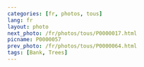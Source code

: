 ```yaml
---
categories: [fr, photos, tous]
lang: fr
layout: photo
next_photo: /fr/photos/tous/P0000017.html
picname: P0000057
prev_photo: /fr/photos/tous/P0000064.html
tags: [Bank, Trees]
---
```


